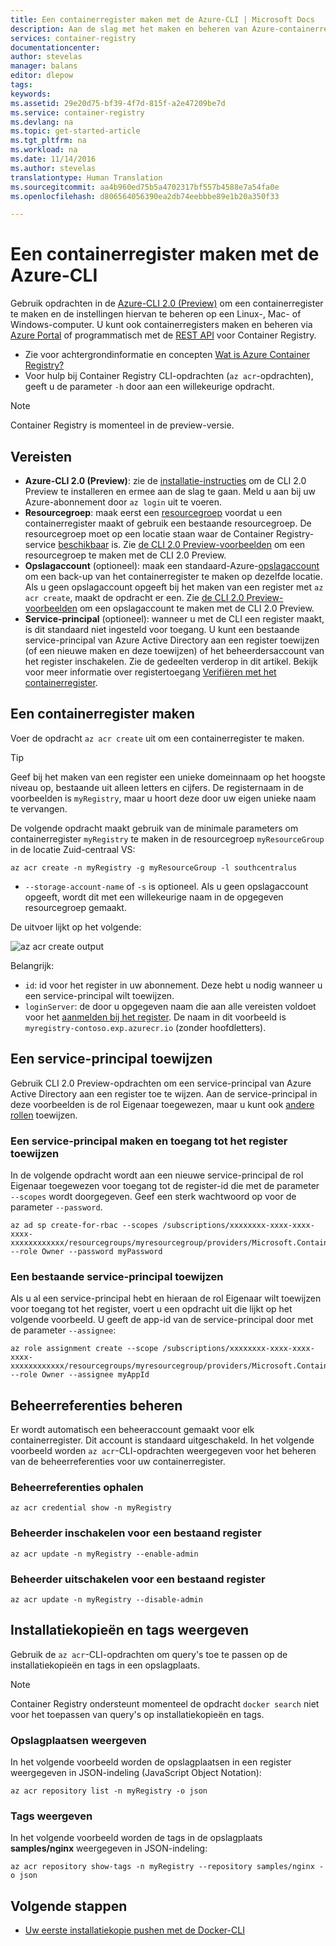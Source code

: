 ```yaml
---
title: Een containerregister maken met de Azure-CLI | Microsoft Docs
description: Aan de slag met het maken en beheren van Azure-containerregisters met de Azure-CLI 2.0 (Preview)
services: container-registry
documentationcenter: 
author: stevelas
manager: balans
editor: dlepow
tags: 
keywords: 
ms.assetid: 29e20d75-bf39-4f7d-815f-a2e47209be7d
ms.service: container-registry
ms.devlang: na
ms.topic: get-started-article
ms.tgt_pltfrm: na
ms.workload: na
ms.date: 11/14/2016
ms.author: stevelas
translationtype: Human Translation
ms.sourcegitcommit: aa4b960ed75b5a4702317bf557b4588e7a54fa0e
ms.openlocfilehash: d806564056390ea2db74eebbbe89e1b20a350f33

---
```

# <a name="create-a-container-registry-using-the-azure-cli"></a>Een containerregister maken met de Azure-CLI
Gebruik opdrachten in de [Azure-CLI 2.0 (Preview)](https://github.com/Azure/azure-cli) om een containerregister te maken en de instellingen hiervan te beheren op een Linux-, Mac- of Windows-computer. U kunt ook containerregisters maken en beheren via [Azure Portal](container-registry-get-started-portal.md) of programmatisch met de [REST API](https://go.microsoft.com/fwlink/p/?linkid=834376) voor Container Registry.


* Zie voor achtergrondinformatie en concepten [Wat is Azure Container Registry?](container-registry-intro.md)
* Voor hulp bij Container Registry CLI-opdrachten (`az acr`-opdrachten), geeft u de parameter `-h` door aan een willekeurige opdracht.

> [!NOTE]
> Container Registry is momenteel in de preview-versie.
> 
> 

## <a name="prerequisites"></a>Vereisten
* **Azure-CLI 2.0 (Preview)**: zie de [installatie-instructies](https://github.com/Azure/azure-cli/blob/master/README.rst) om de CLI 2.0 Preview te installeren en ermee aan de slag te gaan. Meld u aan bij uw Azure-abonnement door `az login` uit te voeren.
* **Resourcegroep**: maak eerst een [resourcegroep](../azure-resource-manager/resource-group-overview.md#resource-groups) voordat u een containerregister maakt of gebruik een bestaande resourcegroep. De resourcegroep moet op een locatie staan waar de Container Registry-service [beschikbaar](https://azure.microsoft.com/regions/services/) is. Zie [de CLI 2.0 Preview-voorbeelden](https://github.com/Azure/azure-cli-samples/tree/master/arm) om een resourcegroep te maken met de CLI 2.0 Preview. 
* **Opslagaccount** (optioneel): maak een standaard-Azure-[opslagaccount](../storage/storage-introduction.md) om een back-up van het containerregister te maken op dezelfde locatie. Als u geen opslagaccount opgeeft bij het maken van een register met `az acr create`, maakt de opdracht er een. Zie [de CLI 2.0 Preview-voorbeelden](https://github.com/Azure/azure-cli-samples/tree/master/storage) om een opslagaccount te maken met de CLI 2.0 Preview.
* **Service-principal** (optioneel): wanneer u met de CLI een register maakt, is dit standaard niet ingesteld voor toegang. U kunt een bestaande service-principal van Azure Active Directory aan een register toewijzen (of een nieuwe maken en deze toewijzen) of het beheerdersaccount van het register inschakelen. Zie de gedeelten verderop in dit artikel. Bekijk voor meer informatie over registertoegang [Verifiëren met het containerregister](container-registry-authentication.md). 

## <a name="create-a-container-registry"></a>Een containerregister maken
Voer de opdracht `az acr create` uit om een containerregister te maken. 

> [!TIP]
> Geef bij het maken van een register een unieke domeinnaam op het hoogste niveau op, bestaande uit alleen letters en cijfers. De registernaam in de voorbeelden is `myRegistry`, maar u hoort deze door uw eigen unieke naam te vervangen. 
> 
> 

De volgende opdracht maakt gebruik van de minimale parameters om containerregister `myRegistry` te maken in de resourcegroep `myResourceGroup` in de locatie Zuid-centraal VS:

```azurecli
az acr create -n myRegistry -g myResourceGroup -l southcentralus
```

* `--storage-account-name` of `-s` is optioneel. Als u geen opslagaccount opgeeft, wordt dit met een willekeurige naam in de opgegeven resourcegroep gemaakt.

De uitvoer lijkt op het volgende:

![az acr create output](./media/container-registry-get-started-azure-cli/acr_create.png)


Belangrijk:

* `id`: id voor het register in uw abonnement. Deze hebt u nodig wanneer u een service-principal wilt toewijzen. 
* `loginServer`: de door u opgegeven naam die aan alle vereisten voldoet voor het [aanmelden bij het register](container-registry-authentication.md). De naam in dit voorbeeld is `myregistry-contoso.exp.azurecr.io` (zonder hoofdletters).

## <a name="assign-a-service-principal"></a>Een service-principal toewijzen
Gebruik CLI 2.0 Preview-opdrachten om een service-principal van Azure Active Directory aan een register toe te wijzen. Aan de service-principal in deze voorbeelden is de rol Eigenaar toegewezen, maar u kunt ook [andere rollen](../active-directory/role-based-access-control-configure.md) toewijzen.

### <a name="create-a-service-principal-and-assign-access-to-the-registry"></a>Een service-principal maken en toegang tot het register toewijzen
In de volgende opdracht wordt aan een nieuwe service-principal de rol Eigenaar toegewezen voor toegang tot de register-id die met de parameter `--scopes` wordt doorgegeven. Geef een sterk wachtwoord op voor de parameter `--password`.

```azurecli
az ad sp create-for-rbac --scopes /subscriptions/xxxxxxxx-xxxx-xxxx-xxxx-xxxxxxxxxxxx/resourcegroups/myresourcegroup/providers/Microsoft.ContainerRegistry/registries/myregistry --role Owner --password myPassword
```



### <a name="assign-an-existing-service-principal"></a>Een bestaande service-principal toewijzen
Als u al een service-principal hebt en hieraan de rol Eigenaar wilt toewijzen voor toegang tot het register, voert u een opdracht uit die lijkt op het volgende voorbeeld. U geeft de app-id van de service-principal door met de parameter `--assignee`:

```azurecli
az role assignment create --scope /subscriptions/xxxxxxxx-xxxx-xxxx-xxxx-xxxxxxxxxxxx/resourcegroups/myresourcegroup/providers/Microsoft.ContainerRegistry/registries/myregistry --role Owner --assignee myAppId
```



## <a name="manage-admin-credentials"></a>Beheerreferenties beheren
Er wordt automatisch een beheeraccount gemaakt voor elk containerregister. Dit account is standaard uitgeschakeld. In het volgende voorbeeld worden `az acr`-CLI-opdrachten weergegeven voor het beheren van de beheerreferenties voor uw containerregister.

### <a name="obtain-admin-user-credentials"></a>Beheerreferenties ophalen
```azurecli
az acr credential show -n myRegistry
```

### <a name="enable-admin-user-for-an-existing-registry"></a>Beheerder inschakelen voor een bestaand register
```azurecli
az acr update -n myRegistry --enable-admin
```

### <a name="disable-admin-user-for-an-existing-registry"></a>Beheerder uitschakelen voor een bestaand register
```azurecli
az acr update -n myRegistry --disable-admin
```

## <a name="list-images-and-tags"></a>Installatiekopieën en tags weergeven
Gebruik de `az acr`-CLI-opdrachten om query's toe te passen op de installatiekopieën en tags in een opslagplaats. 

> [!NOTE]
> Container Registry ondersteunt momenteel de opdracht `docker search` niet voor het toepassen van query's op installatiekopieën en tags.


### <a name="list-repositories"></a>Opslagplaatsen weergeven
In het volgende voorbeeld worden de opslagplaatsen in een register weergegeven in JSON-indeling (JavaScript Object Notation):

```azurecli
az acr repository list -n myRegistry -o json
```

### <a name="list-tags"></a>Tags weergeven
In het volgende voorbeeld worden de tags in de opslagplaats **samples/nginx** weergegeven in JSON-indeling:

```azurecli
az acr repository show-tags -n myRegistry --repository samples/nginx -o json
```

## <a name="next-steps"></a>Volgende stappen
* [Uw eerste installatiekopie pushen met de Docker-CLI](container-registry-get-started-docker-cli.md)




<!--HONumber=Nov16_HO3-->


